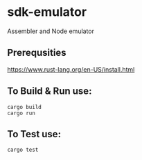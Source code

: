 # sdk-emulator
Assembler and Node emulator

## Prerequsities

https://www.rust-lang.org/en-US/install.html

## To Build & Run use:

```
cargo build
cargo run
```

## To Test use:
```
cargo test
```
